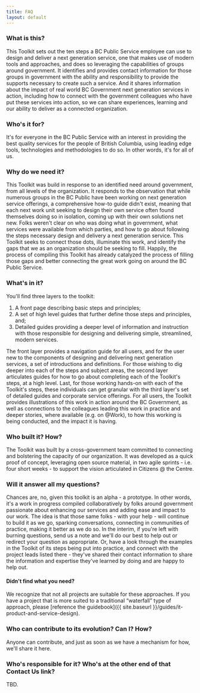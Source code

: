 ```yaml
---
title: FAQ
layout: default
---
```


### What is this?

This Toolkit sets out the ten steps a BC Public Service employee can use to design and deliver a next generation service, one that makes use of modern tools and approaches, and does so leveraging the capabilities of groups around government. It identifies and provides contact information for those groups in government with the ability and responsibility to provide the supports necessary to create such a service. And it shares information about the impact of real world BC Government next generation services in action, including how to connect with the government colleagues who have put these services into action, so we can share experiences, learning and our ability to deliver as a connected organization.

### Who's it for?

It's for everyone in the BC Public Service with an interest in providing the best quality services for the people of British Columbia, using leading edge tools, technologies and methodologies to do so. In other words, it's for all of us.

### Why do we need it?

This Toolkit was build in response to an identified need around government, from all levels of the organization. It responds to the observation that while numerous groups in the BC Public have been working on next generation service offerings, a comprehensive how-to guide didn't exist, meaning that each next work unit seeking to design their own service often found themselves doing so in isolation, coming up with their own solutions net new. Folks weren't clear on who was doing what in government, what services were available from which parties, and how to go about following the steps necessary design and delivery a next generation service. This Toolkit seeks to connect those dots, illuminate this work, and identify the gaps that we as an organization should be seeking to fill. Happily, the process of compiling this Toolkit has already catalyzed the process of filling those gaps and better connecting the great work going on around the BC Public Service.

### What's in it?

You'll find three layers to the toolkit:

1. A front page describing basic steps and principles;
1. A set of high level guides that further define those steps and principles, and;
1. Detailed guides providing a deeper level of information and instruction with those responsible for designing and delivering simple, streamlined, modern services.

The front layer provides a navigation guide for all users, and for the user new to the components of designing and delivering next generation services, a set of introductions and definitions. For those wishing to dig deeper into each of the steps and subject areas, the second layer articulates guides for how to go about completing each of the Toolkit's steps, at a high level. Last, for those working hands-on with each of the Toolkit's steps, these individuals can get granular with the third layer's set of detailed guides and corporate service offerings. For all users, the Toolkit provides illustrations of this work in action around the BC Government, as well as connections to the colleagues leading this work in practice and deeper stories, where available (e.g. on @Work), to how this working is being conducted, and the impact it is having.

### Who built it? How?

The Toolkit was built by a cross-government team committed to connecting and bolstering the capacity of our organization. It was developed as a quick proof of concept, leveraging open source material, in two agile sprints - i.e. four short weeks - to support the vision articulated in Citizens @ the Centre.

### Will it answer all my questions?

Chances are, no, given this toolkit is an alpha - a prototype. In other words, it's a work in progress compiled collaboratively by folks around government passionate about enhancing our services and adding ease and impact to our work. The idea is that those same folks - with your help - will continue to build it as we go, sparking conversations, connecting in communities of practice, making it better as we do so. In the interim, if you're left with burning questions, send us a note and we'll do our best to help out or redirect your question as appropriate. Or, have a look through the examples in the Toolkit of its steps being put into practice, and connect with the project leads listed there - they've shared their contact information to share the information and expertise they've learned by doing and are happy to help out.

#### Didn't find what you need?

We recognize that not all projects are suitable for these approaches. If you have a project that is more suited to a traditional “waterfall” type of approach, please [reference the guidebook]({{ site.baseurl }}/guides/it-product-and-service-design).

### Who can contribute to its evolution? Can I? How?

Anyone can contribute, and just as soon as we have a mechanism for how, we'll share it here.

### Who's responsible for it? Who's at the other end of that Contact Us link?

TBD.